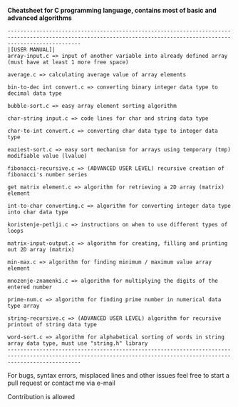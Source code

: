 **Cheatsheet for C programming language, contains most of basic and advanced algorithms**


    -------------------------------------------------------------------------------------------------------------------------------------------------------------------
    |[USER MANUAL]|
    array-input.c => input of another variable into already defined array (must have at least 1 more free space)
    
    average.c => calculating average value of array elements
    
    bin-to-dec int convert.c => converting binary integer data type to decimal data type
    
    bubble-sort.c => easy array element sorting algorithm
    
    char-string input.c => code lines for char and string data type
    
    char-to-int convert.c => converting char data type to integer data type
    
    eaziest-sort.c => easy sort mechanism for arrays using temporary (tmp) modifiable value (lvalue)
    
    fibonacci-recursive.c => (ADVANCED USER LEVEL) recursive creation of fibonacci's number series
    
    get matrix element.c => algorithm for retrieving a 2D array (matrix) element
    
    int-to-char converting.c => algorithm for converting integer data type into char data type
    
    koristenje-petlji.c => instructions on when to use different types of loops
    
    matrix-input-output.c => algorithm for creating, filling and printing out 2D array (matrix)
    
    min-max.c => algorithm for finding minimum / maximum value array element
    
    mnozenje-znamenki.c => algorithm for multiplying the digits of the entered number
    
    prime-num.c => algorithm for finding prime number in numerical data type array
    
    string-recursive.c => (ADVANCED USER LEVEL) algorithm for recursive printout of string data type
    
    word-sort.c => algorithm for alphabetical sorting of words in string array data type, must use "string.h" library
    -------------------------------------------------------------------------------------------------------------------------------------------------------------------
    

For bugs, syntax errors, misplaced lines and other issues feel free to start a pull request or contact me via e-mail

Contribution is allowed
